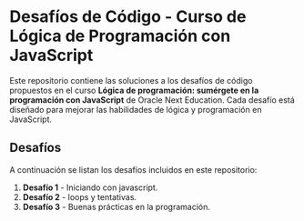 # Desafíos de Código - Curso de Lógica de Programación con JavaScript

Este repositorio contiene las soluciones a los desafíos de código propuestos en el curso **Lógica de programación: sumérgete en la programación con JavaScript** de Oracle Next Education. Cada desafío está diseñado para mejorar las habilidades de lógica y programación en JavaScript.

## Desafíos

A continuación se listan los desafíos incluidos en este repositorio:

1. **Desafío 1** - Iniciando con javascript.
2. **Desafío 2** - loops y tentativas.
3. **Desafío 3** - Buenas prácticas en la programación.
